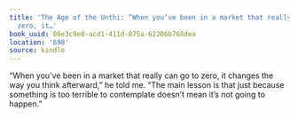 ```yaml
---
title: 'The Age of the Unthi: “When you’ve been in a market that really can go to
  zero, it…'
book_uuid: 86e3c9e8-acd1-411d-875a-62206b768dea
location: '698'
source: kindle
---
```


“When you’ve been in a market that really can go to zero, it changes the way you think afterward,” he told me. “The main lesson is that just because something is too terrible to contemplate doesn’t mean it’s not going to happen.”